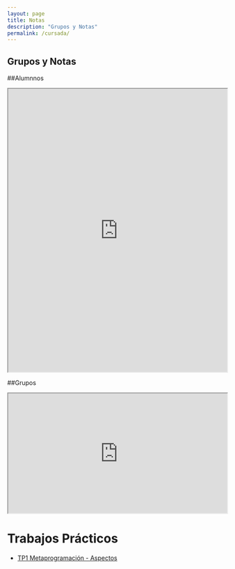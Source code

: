 ```yaml
---
layout: page
title: Notas
description: "Grupos y Notas"
permalink: /cursada/
---
```


## Grupos y Notas

##Alumnnos

<iframe style="width: 100%; height:650px"
  src="https://docs.google.com/spreadsheet/pub?key=0Au_dAxVqzqDEdHZRQnJLSXJrZEIydlo3WnpWUnF6MFE&output=html&single=true"></iframe>

##Grupos

<iframe style="width: 100%; height:275px"
  src="https://docs.google.com/spreadsheet/pub?key=0Au_dAxVqzqDEdHZRQnJLSXJrZEIydlo3WnpWUnF6MFE&single=true&gid=27&output=html&single=true"></iframe>

# Trabajos Prácticos
* [TP1 Metaprogramación - Aspectos](https://docs.google.com/document/d/1eF2wDjBPDy2XH4Wc4V6PzIfVyj2Vz2DCRO99lt-q-GY)
